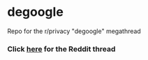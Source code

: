 # degoogle
Repo for the r/privacy "degoogle" megathread


### Click [here](https://old.reddit.com/r/privacy/comments/byzq4w/megathread_cutting_google_out_of_your_life_2019/) for the Reddit thread
